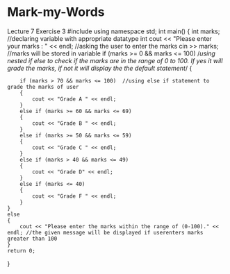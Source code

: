 # Mark-my-Words
Lecture 7 Exercise 3
#include<iostream>
using namespace std;
int main()
{
	int marks;  //declaring variable with appropriate datatype int
	cout << "Please enter your marks : " << endl; //asking the user to enter the marks
	cin >> marks;   //marks will be stored in variable
	if (marks >= 0 && marks <= 100)   /*using nested if else to check if the marks are in the range of 0 to 100. If yes it will grade the marks, if not it will display
	the the default statement*/
	{

		if (marks > 70 && marks <= 100)  //using else if statement to grade the marks of user
		{
			cout << "Grade A " << endl;
		}
		else if (marks >= 60 && marks <= 69)
		{
			cout << "Grade B " << endl;
		}
		else if (marks >= 50 && marks <= 59)
		{
			cout << "Grade C " << endl;
		}
		else if (marks > 40 && marks <= 49)
		{
			cout << "Grade D" << endl;
		}
		else if (marks <= 40)
		{
			cout << "Grade F " << endl;
		}
	}
	else
	{
		cout << "Please enter the marks within the range of (0-100)." << endl; //the given message will be displayed if userenters marks greater than 100
	}
	return 0;
}
